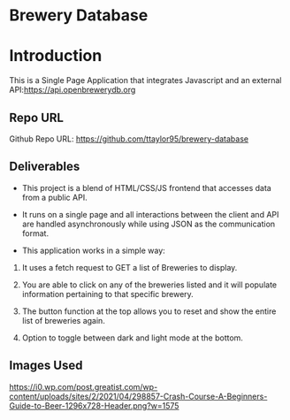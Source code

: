 # Brewery Database 


# Introduction 

This is a Single Page Application that integrates Javascript and an external API:https://api.openbrewerydb.org


## Repo URL

Github Repo URL: https://github.com/ttaylor95/brewery-database



## Deliverables 

- This project is a blend of HTML/CSS/JS frontend that accesses data from a public API.

- It runs on a single page and all interactions between the client and API are handled asynchronously while using JSON as the communication format.

- This application works in a simple way:

1. It uses a fetch request to GET a list of Breweries to display.

2. You are able to click on any of the breweries listed and it will populate information pertaining to that specific brewery.

3. The button function at the top allows you to reset and show the entire list of breweries again.  

4. Option to toggle between dark and light mode at the bottom. 


## Images Used

https://i0.wp.com/post.greatist.com/wp-content/uploads/sites/2/2021/04/298857-Crash-Course-A-Beginners-Guide-to-Beer-1296x728-Header.png?w=1575
